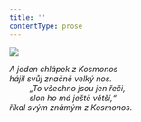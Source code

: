 ```yaml
---
title: ''
contentType: prose
---
```


![](../Images/051.jpg)

_A jeden chlápek z Kosmonos  
hájil svůj značně velký nos.  
         „To všechno jsou jen řeči,  
         slon ho má ještě větší,“  
říkal svým známým z Kosmonos._
